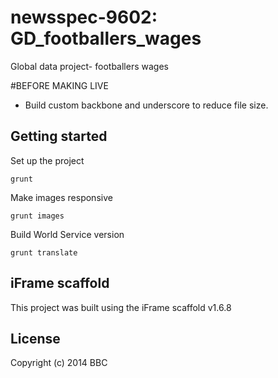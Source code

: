 # newsspec-9602: GD_footballers_wages

Global data project- footballers wages

#BEFORE MAKING LIVE
 * Build custom backbone and underscore to reduce file size.

## Getting started

Set up the project

```
grunt
```

Make images responsive

```
grunt images
```

Build World Service version

```
grunt translate
```

## iFrame scaffold

This project was built using the iFrame scaffold v1.6.8

## License
Copyright (c) 2014 BBC